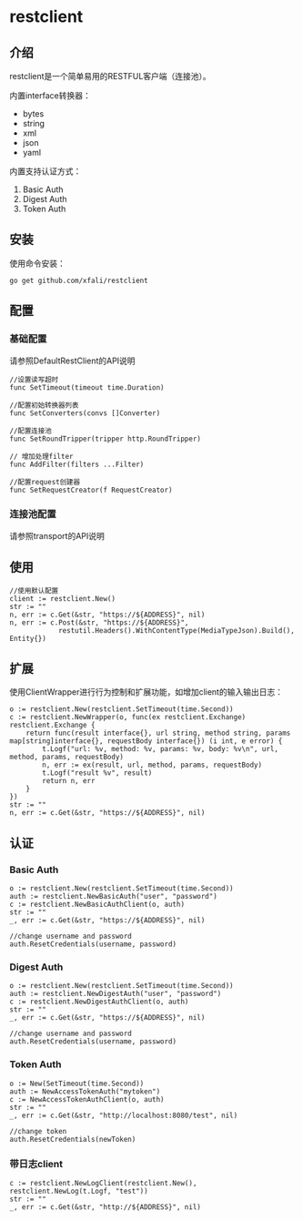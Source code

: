 # restclient

## 介绍 

  restclient是一个简单易用的RESTFUL客户端（连接池）。
  
  内置interface转换器：
  - bytes
  - string
  - xml
  - json
  - yaml
  
  内置支持认证方式：
  1. Basic Auth
  2. Digest Auth
  3. Token Auth
  
## 安装

使用命令安装：

```
go get github.com/xfali/restclient
```

## 配置

### 基础配置

请参照DefaultRestClient的API说明
```
//设置读写超时
func SetTimeout(timeout time.Duration)
```
```
//配置初始转换器列表
func SetConverters(convs []Converter)
```
```
//配置连接池
func SetRoundTripper(tripper http.RoundTripper)
```
```
// 增加处理filter
func AddFilter(filters ...Filter)
```
```
//配置request创建器
func SetRequestCreator(f RequestCreator)
```
### 连接池配置

请参照transport的API说明

## 使用

```
//使用默认配置
client := restclient.New()
str := ""
n, err := c.Get(&str, "https://${ADDRESS}", nil)
n, err := c.Post(&str, "https://${ADDRESS}", 
            restutil.Headers().WithContentType(MediaTypeJson).Build(), Entity{})
```

## 扩展

使用ClientWrapper进行行为控制和扩展功能，如增加client的输入输出日志：
```cassandraql
o := restclient.New(restclient.SetTimeout(time.Second))
c := restclient.NewWrapper(o, func(ex restclient.Exchange) restclient.Exchange {
    return func(result interface{}, url string, method string, params map[string]interface{}, requestBody interface{}) (i int, e error) {
        t.Logf("url: %v, method: %v, params: %v, body: %v\n", url, method, params, requestBody)
        n, err := ex(result, url, method, params, requestBody)
        t.Logf("result %v", result)
        return n, err
    }
})
str := ""
n, err := c.Get(&str, "https://${ADDRESS}", nil)
```

## 认证

### Basic Auth

```cassandraql
o := restclient.New(restclient.SetTimeout(time.Second))
auth := restclient.NewBasicAuth("user", "password")
c := restclient.NewBasicAuthClient(o, auth)
str := ""
_, err := c.Get(&str, "https://${ADDRESS}", nil)

//change username and password
auth.ResetCredentials(username, password)
```

### Digest Auth

```cassandraql
o := restclient.New(restclient.SetTimeout(time.Second))
auth := restclient.NewDigestAuth("user", "password")
c := restclient.NewDigestAuthClient(o, auth)
str := ""
_, err := c.Get(&str, "https://${ADDRESS}", nil)

//change username and password
auth.ResetCredentials(username, password)
```

### Token Auth

```cassandraql
o := New(SetTimeout(time.Second))
auth := NewAccessTokenAuth("mytoken")
c := NewAccessTokenAuthClient(o, auth)
str := ""
_, err := c.Get(&str, "http://localhost:8080/test", nil)

//change token
auth.ResetCredentials(newToken)
```

### 带日志client
```$xslt
c := restclient.NewLogClient(restclient.New(), restclient.NewLog(t.Logf, "test"))
str := ""
_, err := c.Get(&str, "http://${ADDRESS}", nil)
```

